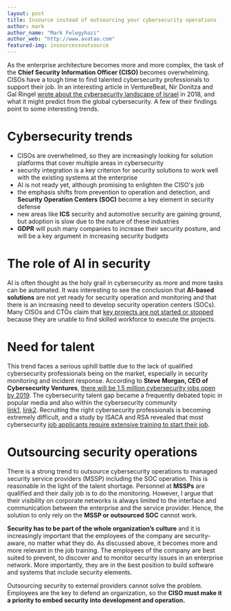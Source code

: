 ```yaml
---
layout: post
title: Insource instead of outsourcing your cybersecurity operations
author: mark
author_name: "Mark Felegyhazi"
author_web: "http://www.avatao.com"
featured-img: insourcevsoutsource
---
```


As the enterprise architecture becomes more and more complex, the task of the **Chief Security Information Officer (CISO)** becomes overwhelming. CISOs have a tough time to find talented cybersecurity professionals to support their job. In an interesting article in VentureBeat, Nir Donitza and Gal Ringel [wrote about the cybersecurity landscape of Israel](https://venturebeat.com/2018/01/31/what-israels-cybersecurity-landscape-foreshadows-for-2018/) in 2018, and what it might predict from the global cybersecurity. A few of their findings point to some interesting trends.

<!--excerpt-->

# Cybersecurity trends 

* CISOs are overwhelmed, so they are increasingly looking for solution platforms that cover multiple areas in cybersecurity
* security integration is a key criterion for security solutions to work well with the existing systems at the enterprise
* AI is not ready yet, although promising to enlighten the CISO's job
* the emphasis shifts from prevention to operation and detection, and **Security Operation Centers (SOC)** become a key element in security defense
* new areas like **ICS** security and automotive security are gaining ground, but adoption is slow due to the nature of these industries
* **GDPR** will push many companies to increase their security posture, and will be a key argument in increasing security budgets

# The role of AI in security 

AI is often thought as the holy grail in cybersecurity as more and more tasks can be automated. It was interesting to see the conclusion that **AI-based solutions** are not yet ready for security operation and monitoring and that there is an increasing need to develop security operation centers (SOCs). Many CISOs and CTOs claim that [key projects are not started or stopped](https://www.forbes.com/sites/stevemorgan/2015/09/21/%E2%80%8Bcybersecuritys-labor-epidemic/) because they are unable to find skilled workforce to execute the projects.

# Need for talent 

This trend faces a serious uphill battle due to the lack of qualified cybersecurity professionals being on the market, especially in security monitoring and incident response. According to **Steve Morgan, CEO of Cybersecurity Ventures**, [there will be 1.5 million cybersecurity jobs open by 2019](https://www.csoonline.com/article/3094683/leadership-management/market-expansion-adds-to-cybersecurity-talent-shortage.html).
The cybersecurity talent gap became a frequently debated topic in popular media and also within the cybersecurity community  
[link1](https://www.csoonline.com/article/3094683/leadership-management/market-expansion-adds-to-cybersecurity-talent-shortage.html), [link2](https://www.csoonline.com/article/3102105/techology-business/the-most-critical-gap-in-cybersecurity-today-talent.html).
Recruiting the right cybersecurity professionals is becoming extremely difficult, and a study by ISACA and RSA revealed that most cybersecurity [job applicants require extensive training to start their job](https://www.csoonline.com/article/3102105/techology-business/the-most-critical-gap-in-cybersecurity-today-talent.html).

# Outsourcing security operations 

There is a strong trend to outsource cybersecurity operations to managed security service providers (MSSP) including the SOC operation. This is reasonable in the light of the talent shortage. Personnel at **MSSPs** are qualified and their daily job is to do the monitoring. However, I argue that their visibility on corporate networks is always limited to the interface and communication between the enterprise and the service provider. Hence, the solution to only rely on the **MSSP or outsourced SOC** cannot work. 

**Security has to be part of the whole organization’s culture** and it is increasingly important that the employees of the company are security-aware, no matter what they do. As discussed above, it becomes more and more relevant in the job training. The employees of the company are best suited to prevent, to discover and to monitor security issues in an enterprise network. More importantly, they are in the best position to build software and systems that include security elements. 

Outsourcing security to external providers cannot solve the problem. Employees are the key to defend an organization, so the **CISO must make it a priority to embed security into development and operation.**
